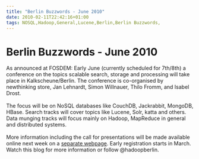 ```yaml
---
title: "Berlin Buzzwords - June 2010"
date: 2010-02-11T22:42:16+01:00
tags: NOSQL,Hadoop,General,Lucene,Berlin,Berlin Buzzwords,
---
```


# Berlin Buzzwords - June 2010


As announced at FOSDEM: Early June (currently scheduled for 7th/8th) a conference on the topics scalable search, 
storage and processing will take place in Kalkscheune/Berlin. The conference is co-organised by newthinking store, Jan 
Lehnardt, Simon Willnauer, Thilo Fromm, and Isabel Drost.<br><br>The focus will be on NoSQL databases like CouchDB, 
Jackrabbit, MongoDB, HBase. Search tracks will cover topics like Lucene, Solr, katta and others. Data munging tracks 
will focus mainly on Hadoop, MapReduce in general and distributed systems.<br><br>More information including the call 
for presentations will be made available online next week on a <a href="http://hadoopberlin.de">separate webpage</a>. 
Early registration starts in March. Watch this blog for more information or follow @hadoopberlin.
